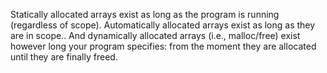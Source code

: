 Statically allocated arrays exist as long as the program is running (regardless of scope). Automatically allocated arrays exist as long as they are in scope.. And dynamically allocated arrays (i.e., malloc/free) exist however long your program specifies: from the moment they are allocated until they are finally freed. 
